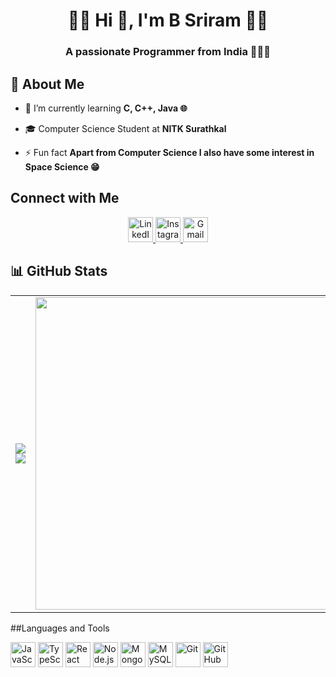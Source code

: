 <h1 align="center">🔶🔸 Hi 👋, I'm B Sriram 🔸🔶</h1>
<h3 align="center">A passionate Programmer from India 👨‍💻🎯</h3>

## 🚀 About Me

- 🌱 I’m currently learning **C, C++, Java 🌐**
- 🎓 Computer Science Student at **NITK Surathkal** 

- ⚡ Fun fact **Apart from Computer Science I also have some interest in Space Science 😁**

## Connect with Me
<p align="center">
  <a href="https://www.linkedin.com/in/your-linkedin-profile">
    <img src="https://img.shields.io/badge/LINKEDIN-0077b5?style=for-the-badge&logo=linkedin&logoColor=white" alt="LinkedIn Badge" height="40"/>
  </a>
  <a href="https://www.instagram.com/your-instagram-profile">
    <img src="https://img.shields.io/badge/INSTAGRAM-E4405F?style=for-the-badge&logo=instagram&logoColor=white" alt="Instagram Badge" height="40"/>
  </a>
  <a href="mailto:your-email@gmail.com">
    <img src="https://img.shields.io/badge/GMAIL-D14836?style=for-the-badge&logo=gmail&logoColor=white" alt="Gmail Badge" height="40"/>
  </a>
</p>


## 📊 GitHub Stats


<table>
  <tr>
    <td>
      <img src="https://github-readme-stats.vercel.app/api?username=SRIRAM231005&show_icons=true&theme=tokyonight">
      <br>
      <img src="https://github-readme-stats.vercel.app/api/top-langs/?username=SRIRAM231005&layout=compact&theme=radical&langs_count=6">
    </td>
    <td>
      <img src="https://user-images.githubusercontent.com/74038190/213866269-5d00981c-7c98-46d7-8a8e-16f462f15227.gif" width="500">
    </td>
  </tr>
</table>




##Languages and Tools
<p align="left">
  <img src="https://cdn.jsdelivr.net/gh/devicons/devicon/icons/javascript/javascript-original.svg" alt="JavaScript" width="40" height="40"/>
  <img src="https://cdn.jsdelivr.net/gh/devicons/devicon/icons/typescript/typescript-original.svg" alt="TypeScript" width="40" height="40"/>
  <img src="https://cdn.jsdelivr.net/gh/devicons/devicon/icons/react/react-original.svg" alt="React" width="40" height="40"/>
  <img src="https://cdn.jsdelivr.net/gh/devicons/devicon/icons/nodejs/nodejs-original.svg" alt="Node.js" width="40" height="40"/>
  <img src="https://cdn.jsdelivr.net/gh/devicons/devicon/icons/mongodb/mongodb-original.svg" alt="MongoDB" width="40" height="40"/>
  <img src="https://cdn.jsdelivr.net/gh/devicons/devicon/icons/mysql/mysql-original.svg" alt="MySQL" width="40" height="40"/>
  <img src="https://cdn.jsdelivr.net/gh/devicons/devicon/icons/git/git-original.svg" alt="Git" width="40" height="40"/>
  <img src="https://cdn.jsdelivr.net/gh/devicons/devicon/icons/github/github-original.svg" alt="GitHub" width="40" height="40"/>
</p>
